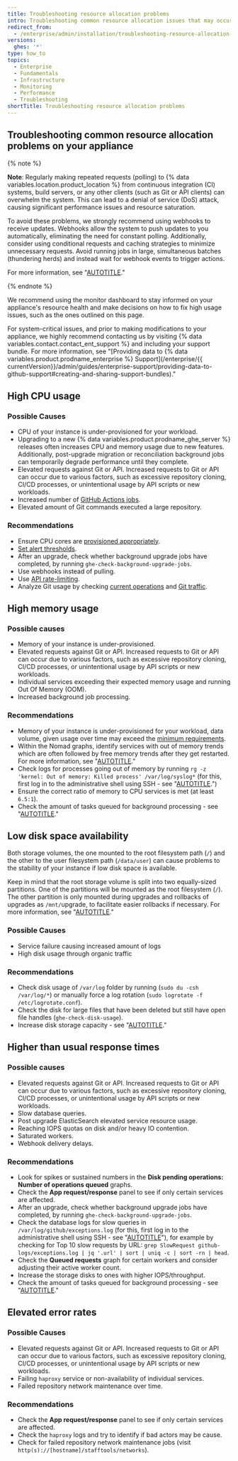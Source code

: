```yaml
---
title: Troubleshooting resource allocation problems
intro: Troubleshooting common resource allocation issues that may occur on your {% data variables.product.prodname_ghe_server %} appliance.
redirect_from:
  - /enterprise/admin/installation/troubleshooting-resource-allocation-problems
versions:
  ghes: '*'
type: how_to
topics:
  - Enterprise
  - Fundamentals
  - Infrastructure
  - Monitoring
  - Performance
  - Troubleshooting
shortTitle: Troubleshooting resource allocation problems
---
```


## Troubleshooting common resource allocation problems on your appliance

{% note %}

**Note**: Regularly making repeated requests (polling) to {% data variables.location.product_location %} from continuous integration (CI) systems, build servers, or any other clients (such as Git or API clients) can overwhelm the system. This can lead to a denial of service (DoS) attack, causing significant performance issues and resource saturation.

To avoid these problems, we strongly recommend using webhooks to receive updates. Webhooks allow the system to push updates to you automatically, eliminating the need for constant polling. Additionally, consider using conditional requests and caching strategies to minimize unnecessary requests. Avoid running jobs in large, simultaneous batches (thundering herds) and instead wait for webhook events to trigger actions.

For more information, see "[AUTOTITLE](/get-started/exploring-integrations/about-webhooks)."

{% endnote %}

We recommend using the monitor dashboard to stay informed on your appliance's resource health and make decisions on how to fix high usage issues, such as the ones outlined on this page.

For system-critical issues, and prior to making modifications to your appliance, we highly recommend contacting us by visiting {% data variables.contact.contact_ent_support %} and including your support bundle. For more information, see "[Providing data to {% data variables.product.prodname_enterprise %} Support](/enterprise/{{ currentVersion}}/admin/guides/enterprise-support/providing-data-to-github-support#creating-and-sharing-support-bundles)."

## High CPU usage

### Possible Causes

* CPU of your instance is under-provisioned for your workload.
* Upgrading to a new {% data variables.product.prodname_ghe_server %} releases often increases CPU and memory usage due to new features. Additionally, post-upgrade migration or reconciliation background jobs can temporarily degrade performance until they complete.
* Elevated requests against Git or API. Increased requests to Git or API can occur due to various factors, such as excessive repository cloning, CI/CD processes, or unintentional usage by API scripts or new workloads.
* Increased number of [GitHub Actions jobs](/admin/monitoring-and-managing-your-instance/monitoring-your-instance/accessing-the-monitor-dashboard#actions).
* Elevated amount of Git commands executed a large repository.

### Recommendations

* Ensure CPU cores are [provisioned appropriately](/admin/installing-your-enterprise-server/setting-up-a-github-enterprise-server-instance/installing-github-enterprise-server-on-aws#minimum-requirements).
* [Set alert thresholds](/admin/monitoring-and-managing-your-instance/monitoring-your-instance/recommended-alert-thresholds).
* After an upgrade, check whether background upgrade jobs have completed, by running `ghe-check-background-upgrade-jobs`.
* Use webhooks instead of pulling.
* Use [API rate-limiting](/admin/configuring-settings/configuring-user-applications-for-your-enterprise/configuring-rate-limits).
* Analyze Git usage by checking [current operations](/admin/administering-your-instance/administering-your-instance-from-the-command-line/command-line-utilities#ghe-btop) and [Git traffic](/admin/administering-your-instance/administering-your-instance-from-the-command-line/command-line-utilities#ghe-governor).

## High memory usage

### Possible causes

* Memory of your instance is under-provisioned.
* Elevated requests against Git or API. Increased requests to Git or API can occur due to various factors, such as excessive repository cloning, CI/CD processes, or unintentional usage by API scripts or new workloads.
* Individual services exceeding their expected memory usage and running Out Of Memory (OOM).
* Increased background job processing.

### Recommendations

* Memory of your instance is under-provisioned for your workload, data volume, given usage over time may exceed the [minimum requirements](/admin/installing-your-enterprise-server/setting-up-a-github-enterprise-server-instance/installing-github-enterprise-server-on-aws#minimum-requirements).
* Within the Nomad graphs, identify services with out of memory trends which are often followed by free memory trends after they get restarted. For more information, see "[AUTOTITLE](/enterprise-server@3.14/admin/monitoring-and-managing-your-instance/monitoring-your-instance/accessing-the-monitor-dashboard#appliance-specific-system-services)."
* Check logs for processes going out of memory by running `rg -z 'kernel: Out of memory: Killed process' /var/log/syslog*` (for this, first log in to the administrative shell using SSH - see "[AUTOTITLE](/enterprise-server@3.14/admin/administering-your-instance/administering-your-instance-from-the-command-line/accessing-the-administrative-shell-ssh).")
* Ensure the correct ratio of memory to CPU services is met (at least `6.5:1`).
* Check the amount of tasks queued for background processing - see "[AUTOTITLE](/enterprise-server@3.14/admin/monitoring-and-managing-your-instance/monitoring-your-instance/accessing-the-monitor-dashboard#background-jobs)."

## Low disk space availability

Both storage volumes, the one mounted to the root filesystem path (`/`) and the other to the user filesystem path (`/data/user`) can cause problems to the stability of your instance if low disk space is available.

Keep in mind that the root storage volume is split into two equally-sized partitions. One of the partitions will be mounted as the root filesystem (`/`). The other partition is only mounted during upgrades and rollbacks of upgrades as `/mnt/`upgrade, to facilitate easier rollbacks if necessary. For more information, see "[AUTOTITLE](/admin/overview/system-overview#storage-architecture)."

### Possible Causes

* Service failure causing increased amount of logs
* High disk usage through organic traffic

### Recommendations

* Check disk usage of `/var/log` folder by running (`sudo du -csh /var/log/*`) or manually force a log rotation (`sudo logrotate -f /etc/logrotate.conf`).
* Check the disk for large files that have been deleted but still have open file handles (`ghe-check-disk-usage`).
* Increase disk storage capacity - see "[AUTOTITLE](/enterprise-server@3.14/admin/monitoring-and-managing-your-instance/updating-the-virtual-machine-and-physical-resources/increasing-storage-capacity)."

## Higher than usual response times

### Possible causes

* Elevated requests against Git or API. Increased requests to Git or API can occur due to various factors, such as excessive repository cloning, CI/CD processes, or unintentional usage by API scripts or new workloads.
* Slow database queries.
* Post upgrade ElasticSearch elevated service resource usage.
* Reaching IOPS quotas on disk and/or heavy IO contention.
* Saturated workers.
* Webhook delivery delays.

### Recommendations

* Look for spikes or sustained numbers in the **Disk pending operations: Number of operations queued** graphs.
* Check the **App request/response** panel to see if only certain services are affected.
* After an upgrade, check whether background upgrade jobs have completed, by running `ghe-check-background-upgrade-jobs`.
* Check the database logs for slow queries in `/var/log/github/exceptions.log` (for this, first log in to the administrative shell using SSH - see "[AUTOTITLE](/enterprise-server@3.14/admin/administering-your-instance/administering-your-instance-from-the-command-line/accessing-the-administrative-shell-ssh)"), for example by checking for Top 10 slow requests by URL: `grep SlowRequest github-logs/exceptions.log | jq '.url' | sort | uniq -c | sort -rn | head`.
* Check the **Queued requests** graph for certain workers and consider adjusting their active worker count.
* Increase the storage disks to ones with higher IOPS/throughput.
* Check the amount of tasks queued for background processing - see "[AUTOTITLE](/enterprise-server@3.14/admin/monitoring-and-managing-your-instance/monitoring-your-instance/accessing-the-monitor-dashboard#background-jobs)."

## Elevated error rates

### Possible Causes

* Elevated requests against Git or API. Increased requests to Git or API can occur due to various factors, such as excessive repository cloning, CI/CD processes, or unintentional usage by API scripts or new workloads.
* Failing `haproxy` service or non-availability of individual services.
* Failed repository network maintenance over time.

### Recommendations

* Check the **App request/response** panel to see if only certain services are affected.
* Check the `haproxy` logs and try to identify if bad actors may be cause.
* Check for failed repository network maintenance jobs (visit `http(s)://[hostname]/stafftools/networks`).
